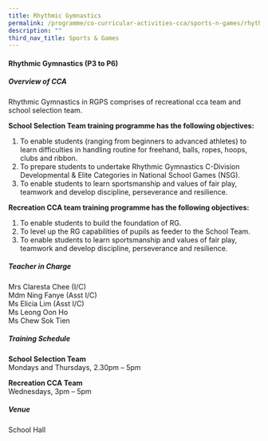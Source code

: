 ```yaml
---
title: Rhythmic Gymnastics
permalink: /programme/co-curricular-activities-cca/sports-n-games/rhythmic-gymnastics/
description: ""
third_nav_title: Sports & Games
---
```

#### **Rhythmic Gymnastics  (P3 to P6)**

##### **Overview of CCA**

Rhythmic Gymnastics in RGPS comprises of recreational cca team and school selection team. 

**School Selection Team training programme has the following objectives:** 
1. To enable students (ranging from beginners to advanced athletes) to learn difficulties in handling routine for freehand, balls, ropes, hoops, clubs and ribbon.
2. To prepare students to undertake Rhythmic Gymnastics C-Division Developmental & Elite Categories in National School Games (NSG).
3. To enable students to learn sportsmanship and values of fair play, teamwork and develop discipline, perseverance and resilience.

**Recreation CCA team training programme has the following objectives:**
1. To enable students to build the foundation of RG.
2. To level up the RG capabilities of pupils as feeder to the School Team.
3. To enable students to learn sportsmanship and values of fair play, teamwork and develop discipline, perseverance and resilience. 


##### **Teacher in Charge**

Mrs Claresta Chee (I/C)<br>
Mdm Ning Fanye (Asst I/C)<br>
Ms Elicia Lim (Asst I/C)<br>
Ms Leong Oon Ho <br>
Ms Chew Sok Tien 

##### **Training Schedule**  

**School Selection Team**<br>
Mondays and Thursdays, 2.30pm – 5pm

**Recreation CCA Team**<br>
Wednesdays, 3pm – 5pm

##### **Venue**
School Hall